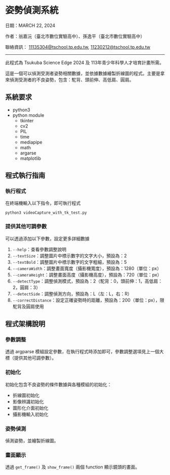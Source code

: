 # 姿勢偵測系統

日期：MARCH 22, 2024

作者：翁嘉沅（臺北市數位實驗高中）、孫逸平（臺北市數位實驗高中）

聯絡資訊： 11135304@tschool.tp.edu.tw, 11230212@tschool.tp.edu.tw

---

此程式為 Tsukuba Science Edge 2024 及 113年青少年科學人才培育計畫所需。

這是一個可以偵測受測者姿勢相關數據，並依據數據繪製折線圖的程式。主要是拿來偵測受測者的不良姿勢，包含：駝背、頭前伸、高低肩、圓肩。

## 系統要求

* python3
* python module
  * tkinter
  * cv2
  * PIL
  * time
  * mediapipe
  * math
  * argarse
  * matplotlib

## 程式執行指南

### 執行程式

在終端機輸入以下指令，即可執行程式

```shell
python3 videoCapture_with_tk_test.py
```

### 提供其他可調參數

可以透過添加以下參數，設定更多詳細數據

1. `--help`：查看參數調整說明
2. `--textSize`：調整圖片中標示數字的文字大小，預設為：2
3. `--textBold`：調整圖片中標示數字的文字粗細，預設為：5
4. `--cameraWidth`：調整畫面寬度（攝影機寬度），預設為：1280（單位：px）
5. `--cameraHeight`：調整畫面高度（攝影機高度），預設為：720（單位：px）
6. `--detectType`：調整偵測模式，預設為：2（駝背：0，頭前伸：1，高低肩：2，圓肩：3）
7. `--detectSide`：調整偵測方向，預設為：L（左：L，右：R）
8. `--correctDistance`：設定正確姿勢時的距離，預設為：200（單位：px），限駝背及圓肩使用

## 程式架構說明

### 參數調整

透過 argparse 模組設定參數，在執行程式時添加即可，參數調整選項見上一個大標（提供其他可調參數）。

### 初始化

初始化包含不良姿勢的條件數據與各種模組的初始化：

* 折線圖初始化
* 影像辨識初始化
* 圖形化介面初始化
* 攝影機輸入初始化

### 姿勢偵測

偵測姿勢，並繪製折線圖。

### 畫面顯示

透過 `get_frame()` 及 `show_frame()` 兩個 function 顯示鏡頭的畫面。